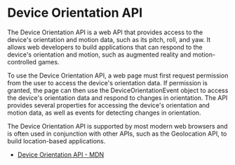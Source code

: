 # Device Orientation API

The Device Orientation API is a web API that provides access to the device's orientation and motion data, such as its pitch, roll, and yaw. It allows web developers to build applications that can respond to the device's orientation and motion, such as augmented reality and motion-controlled games.

To use the Device Orientation API, a web page must first request permission from the user to access the device's orientation data. If permission is granted, the page can then use the DeviceOrientationEvent object to access the device's orientation data and respond to changes in orientation. The API provides several properties for accessing the device's orientation and motion data, as well as events for detecting changes in orientation.

The Device Orientation API is supported by most modern web browsers and is often used in conjunction with other APIs, such as the Geolocation API, to build location-based applications.

- [Device Orientation API - MDN](https://developer.mozilla.org/en-US/docs/Web/API/Device_orientation_events)
